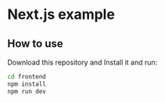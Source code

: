 # Next.js example

## How to use

Download this repository and Install it and run:

```sh
cd frontend
npm install
npm run dev
```

